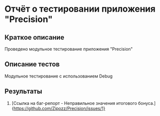 # Отчёт о тестировании приложения "Precision"

## Краткое описание

Проведено модульное тестирование приложения "Precision"

## Описание тестов

Модульное тестирование с использованием Debug

## Результаты

1. [Ссылка на баг-репорт - Неправильное  значения итогового бонуса.]{https://github.com/Zipozz/Precision/issues/1} 
